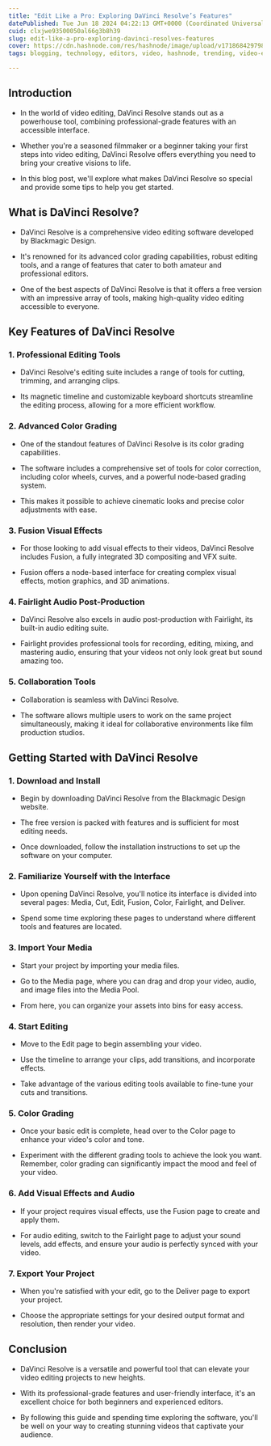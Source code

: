 ```yaml
---
title: "Edit Like a Pro: Exploring DaVinci Resolve’s Features"
datePublished: Tue Jun 18 2024 04:22:13 GMT+0000 (Coordinated Universal Time)
cuid: clxjwe93500050al66g3b8h39
slug: edit-like-a-pro-exploring-davinci-resolves-features
cover: https://cdn.hashnode.com/res/hashnode/image/upload/v1718684297989/7a310c56-f068-4b2c-a6a7-43b717e34abf.avif
tags: blogging, technology, editors, video, hashnode, trending, video-editing, hashnodecommunity, technical-writing-1, hashnodebootcamp, blogswithcc, trending-tech, davinci-resolve, blogswithcc-on-hashnode, davinciexperience

---
```


## Introduction

* In the world of video editing, DaVinci Resolve stands out as a powerhouse tool, combining professional-grade features with an accessible interface.
    
* Whether you're a seasoned filmmaker or a beginner taking your first steps into video editing, DaVinci Resolve offers everything you need to bring your creative visions to life.
    
* In this blog post, we'll explore what makes DaVinci Resolve so special and provide some tips to help you get started.
    

## What is DaVinci Resolve?

* DaVinci Resolve is a comprehensive video editing software developed by Blackmagic Design.
    
* It's renowned for its advanced color grading capabilities, robust editing tools, and a range of features that cater to both amateur and professional editors.
    
* One of the best aspects of DaVinci Resolve is that it offers a free version with an impressive array of tools, making high-quality video editing accessible to everyone.
    

## Key Features of DaVinci Resolve

### 1\. **Professional Editing Tools**

* DaVinci Resolve's editing suite includes a range of tools for cutting, trimming, and arranging clips.
    
* Its magnetic timeline and customizable keyboard shortcuts streamline the editing process, allowing for a more efficient workflow.
    

### 2\. **Advanced Color Grading**

* One of the standout features of DaVinci Resolve is its color grading capabilities.
    
* The software includes a comprehensive set of tools for color correction, including color wheels, curves, and a powerful node-based grading system.
    
* This makes it possible to achieve cinematic looks and precise color adjustments with ease.
    

### 3\. **Fusion Visual Effects**

* For those looking to add visual effects to their videos, DaVinci Resolve includes Fusion, a fully integrated 3D compositing and VFX suite.
    
* Fusion offers a node-based interface for creating complex visual effects, motion graphics, and 3D animations.
    

### 4\. **Fairlight Audio Post-Production**

* DaVinci Resolve also excels in audio post-production with Fairlight, its built-in audio editing suite.
    
* Fairlight provides professional tools for recording, editing, mixing, and mastering audio, ensuring that your videos not only look great but sound amazing too.
    

### 5\. **Collaboration Tools**

* Collaboration is seamless with DaVinci Resolve.
    
* The software allows multiple users to work on the same project simultaneously, making it ideal for collaborative environments like film production studios.
    

## Getting Started with DaVinci Resolve

### 1\. **Download and Install**

* Begin by downloading DaVinci Resolve from the Blackmagic Design website.
    
* The free version is packed with features and is sufficient for most editing needs.
    
* Once downloaded, follow the installation instructions to set up the software on your computer.
    

### 2\. **Familiarize Yourself with the Interface**

* Upon opening DaVinci Resolve, you'll notice its interface is divided into several pages: Media, Cut, Edit, Fusion, Color, Fairlight, and Deliver.
    
* Spend some time exploring these pages to understand where different tools and features are located.
    

### 3\. **Import Your Media**

* Start your project by importing your media files.
    
* Go to the Media page, where you can drag and drop your video, audio, and image files into the Media Pool.
    
* From here, you can organize your assets into bins for easy access.
    

### 4\. **Start Editing**

* Move to the Edit page to begin assembling your video.
    
* Use the timeline to arrange your clips, add transitions, and incorporate effects.
    
* Take advantage of the various editing tools available to fine-tune your cuts and transitions.
    

### 5\. **Color Grading**

* Once your basic edit is complete, head over to the Color page to enhance your video's color and tone.
    
* Experiment with the different grading tools to achieve the look you want. Remember, color grading can significantly impact the mood and feel of your video.
    

### 6\. **Add Visual Effects and Audio**

* If your project requires visual effects, use the Fusion page to create and apply them.
    
* For audio editing, switch to the Fairlight page to adjust your sound levels, add effects, and ensure your audio is perfectly synced with your video.
    

### 7\. **Export Your Project**

* When you're satisfied with your edit, go to the Deliver page to export your project.
    
* Choose the appropriate settings for your desired output format and resolution, then render your video.
    

## Conclusion

* DaVinci Resolve is a versatile and powerful tool that can elevate your video editing projects to new heights.
    
* With its professional-grade features and user-friendly interface, it's an excellent choice for both beginners and experienced editors.
    
* By following this guide and spending time exploring the software, you'll be well on your way to creating stunning videos that captivate your audience.